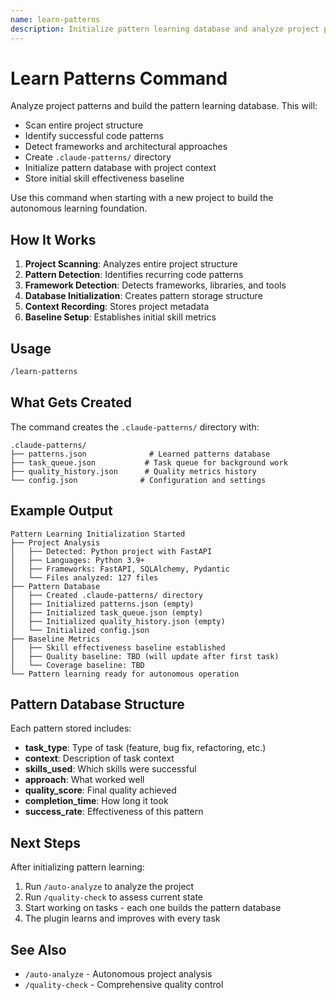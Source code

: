 ```yaml
---
name: learn-patterns
description: Initialize pattern learning database and analyze project patterns
---
```


# Learn Patterns Command

Analyze project patterns and build the pattern learning database. This will:

- Scan entire project structure
- Identify successful code patterns
- Detect frameworks and architectural approaches
- Create `.claude-patterns/` directory
- Initialize pattern database with project context
- Store initial skill effectiveness baseline

Use this command when starting with a new project to build the autonomous learning foundation.

## How It Works

1. **Project Scanning**: Analyzes entire project structure
2. **Pattern Detection**: Identifies recurring code patterns
3. **Framework Detection**: Detects frameworks, libraries, and tools
4. **Database Initialization**: Creates pattern storage structure
5. **Context Recording**: Stores project metadata
6. **Baseline Setup**: Establishes initial skill metrics

## Usage

```bash
/learn-patterns
```

## What Gets Created

The command creates the `.claude-patterns/` directory with:

```
.claude-patterns/
├── patterns.json              # Learned patterns database
├── task_queue.json           # Task queue for background work
├── quality_history.json      # Quality metrics history
└── config.json              # Configuration and settings
```

## Example Output

```
Pattern Learning Initialization Started
├── Project Analysis
│   ├── Detected: Python project with FastAPI
│   ├── Languages: Python 3.9+
│   ├── Frameworks: FastAPI, SQLAlchemy, Pydantic
│   └── Files analyzed: 127 files
├── Pattern Database
│   ├── Created .claude-patterns/ directory
│   ├── Initialized patterns.json (empty)
│   ├── Initialized task_queue.json (empty)
│   ├── Initialized quality_history.json (empty)
│   └── Initialized config.json
├── Baseline Metrics
│   ├── Skill effectiveness baseline established
│   ├── Quality baseline: TBD (will update after first task)
│   └── Coverage baseline: TBD
└── Pattern learning ready for autonomous operation
```

## Pattern Database Structure

Each pattern stored includes:

- **task_type**: Type of task (feature, bug fix, refactoring, etc.)
- **context**: Description of task context
- **skills_used**: Which skills were successful
- **approach**: What worked well
- **quality_score**: Final quality achieved
- **completion_time**: How long it took
- **success_rate**: Effectiveness of this pattern

## Next Steps

After initializing pattern learning:

1. Run `/auto-analyze` to analyze the project
2. Run `/quality-check` to assess current state
3. Start working on tasks - each one builds the pattern database
4. The plugin learns and improves with every task

## See Also

- `/auto-analyze` - Autonomous project analysis
- `/quality-check` - Comprehensive quality control
